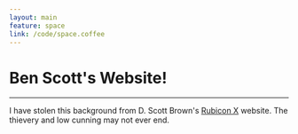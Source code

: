 ```yaml
---
layout: main
feature: space
link: /code/space.coffee
---
```


Ben Scott's Website!
====================

---

I have stolen this background from D. Scott Brown's [Rubicon X][] website.
The thievery and low cunning may not ever end.

[rubicon x]: <http://www.marathonrubicon.com/>

